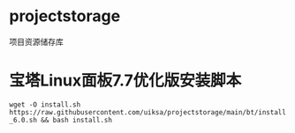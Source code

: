 # projectstorage
项目资源储存库

# 宝塔Linux面板7.7优化版安装脚本
`wget -O install.sh https://raw.githubusercontent.com/uiksa/projectstorage/main/bt/install_6.0.sh && bash install.sh`

